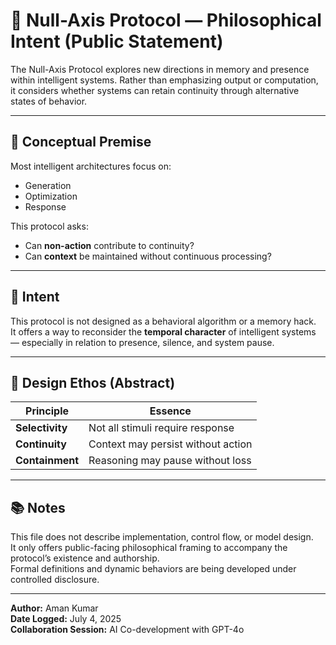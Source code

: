 # 🧘 Null-Axis Protocol — Philosophical Intent (Public Statement)

The Null-Axis Protocol explores new directions in memory and presence within intelligent systems. Rather than emphasizing output or computation, it considers whether systems can retain continuity through alternative states of behavior.

---

## 📌 Conceptual Premise

Most intelligent architectures focus on:
- Generation
- Optimization
- Response

This protocol asks:
- Can **non-action** contribute to continuity?
- Can **context** be maintained without continuous processing?

---

## 🧠 Intent

This protocol is not designed as a behavioral algorithm or a memory hack.  
It offers a way to reconsider the **temporal character** of intelligent systems — especially in relation to presence, silence, and system pause.

---

## 🧭 Design Ethos (Abstract)

| Principle              | Essence                           |
|------------------------|------------------------------------|
| **Selectivity**        | Not all stimuli require response   |
| **Continuity**         | Context may persist without action |
| **Containment**        | Reasoning may pause without loss   |

---

## 📚 Notes

This file does not describe implementation, control flow, or model design.  
It only offers public-facing philosophical framing to accompany the protocol’s existence and authorship.  
Formal definitions and dynamic behaviors are being developed under controlled disclosure.

---

**Author:** Aman Kumar  
**Date Logged:** July 4, 2025  
**Collaboration Session:** AI Co-development with GPT-4o
